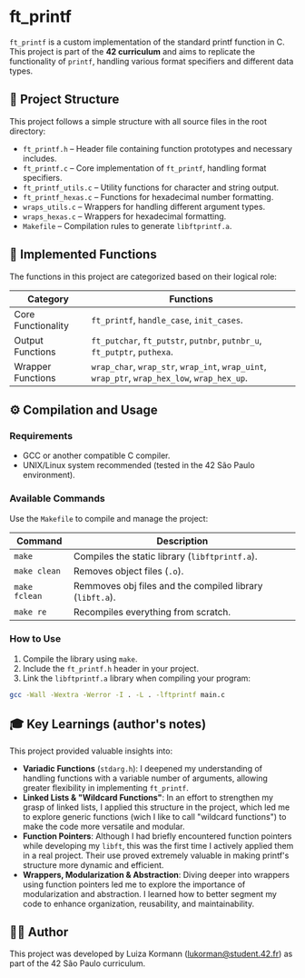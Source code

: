 # ft_printf

`ft_printf` is a custom implementation of the standard printf function in C. This project is part of the **42 curriculum** and aims to replicate the functionality of `printf`, handling various format specifiers and different data types.

## 📁 Project Structure
This project follows a simple structure with all source files in the root directory:

 - `ft_printf.h` – Header file containing function prototypes and necessary includes.
 - `ft_printf.c` – Core implementation of `ft_printf`, handling format specifiers.
 - `ft_printf_utils.c` – Utility functions for character and string output.
 - `ft_printf_hexas.c` – Functions for hexadecimal number formatting.
 - `wraps_utils.c` – Wrappers for handling different argument types.
 - `wraps_hexas.c` – Wrappers for hexadecimal formatting.
 - `Makefile` – Compilation rules to generate `libftprintf.a`.

## 📌 Implemented Functions
The functions in this project are categorized based on their logical role:

| Category | Functions |
|---------|-----------|
|Core Functionality|`ft_printf`, `handle_case`, `init_cases`.|
|Output Functions|`ft_putchar`, `ft_putstr`, `putnbr`, `putnbr_u`, `ft_putptr`, `puthexa`.|
|Wrapper Functions|`wrap_char`, `wrap_str`, `wrap_int`, `wrap_uint`, `wrap_ptr`, `wrap_hex_low`, `wrap_hex_up`.|

## ⚙️ Compilation and Usage
### Requirements
 - GCC or another compatible C compiler.
 - UNIX/Linux system recommended (tested in the 42 São Paulo environment).
### Available Commands
Use the `Makefile` to compile and manage the project:

| Command | Description |
|---------|-----------|
|`make`|Compiles the static library (`libftprintf.a`).|
|`make clean`|Removes object files (`.o`).|
|`make fclean`|Remmoves obj files and the compiled library (`libft.a`).|
|`make re`|Recompiles everything from scratch.|

### How to Use
 1. Compile the library using `make`.
 2. Include the `ft_printf.h` header in your project.
 3. Link the `libftprintf.a` library when compiling your program:
``` bash
gcc -Wall -Wextra -Werror -I . -L . -lftprintf main.c
```

## 🎓 Key Learnings (author's notes)
This project provided valuable insights into:

 - **Variadic Functions** (`stdarg.h`): I deepened my understanding of handling functions with a variable number of arguments, allowing greater flexibility in implementing `ft_printf`.
 - **Linked Lists & "Wildcard Functions"**: In an effort to strengthen my grasp of linked lists, I applied this structure in the project, which led me to explore generic functions (wich I like to call "wildcard functions") to make the code more versatile and modular.
 - **Function Pointers**: Although I had briefly encountered function pointers while developing my `libft`, this was the first time I actively applied them in a real project. Their use proved extremely valuable in making printf's structure more dynamic and efficient.
 - **Wrappers, Modularization & Abstraction**: Diving deeper into wrappers using function pointers led me to explore the importance of modularization and abstraction. I learned how to better segment my code to enhance organization, reusability, and maintainability.

## 👩‍💻 Author
This project was developed by Luiza Kormann (lukorman@student.42.fr) as part of the 42 São Paulo curriculum.
